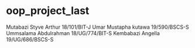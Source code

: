 # oop_project_last
Mutabazi Styve Arthur 18/101/BIT-J
Umar Mustapha kutawa   19/590/BSCS-S
Ummsalama  Abdulrahman 18/UG/774/BIT-S
Kembabazi Angella 19/UG/686/BSCS-S
